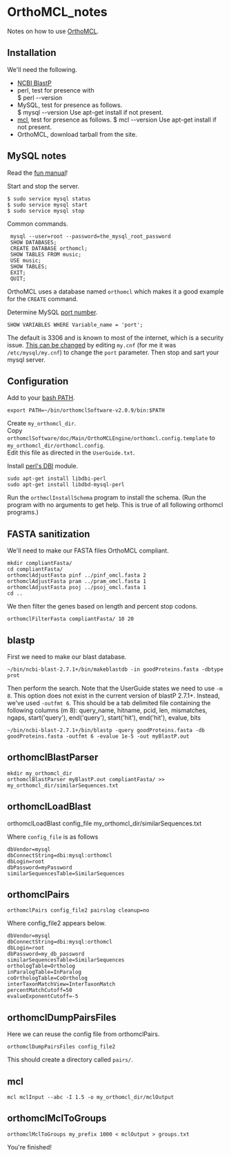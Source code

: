 # OrthoMCL_notes

Notes on how to use [OrthoMCL](http://orthomcl.org/orthomcl/).


## Installation

We'll need the following.

* [NCBI BlastP](https://blast.ncbi.nlm.nih.gov/Blast.cgi?CMD=Web&PAGE_TYPE=BlastDocs&DOC_TYPE=Download)
* perl, test for presence with    
    $ perl --version
* MySQL, test for presence as follows.    
    $ mysql --version
Use apt-get install if not present.    
* [mcl](https://www.micans.org/mcl/index.html), test for presence as follows.
    $ mcl --version
Use apt-get install if not present.
* OrthoMCL, download tarball from the site.


## MySQL notes

Read the [fun manual](https://dev.mysql.com/doc/refman/5.7/en/)!

Start and stop the server.

    $ sudo service mysql status
    $ sudo service mysql start
    $ sudo service mysql stop

Common commands.

     mysql --user=root --password=the_mysql_root_password
     SHOW DATABASES;
     CREATE DATABASE orthomcl;
     SHOW TABLES FROM music;
     USE music;
     SHOW TABLES;
     EXIT;
     QUIT;

OrthoMCL uses a database named `orthomcl` which makes it a good example for the `CREATE` command.

Determine MySQL [port number](https://stackoverflow.com/a/18353323).

    SHOW VARIABLES WHERE Variable_name = 'port';

The default is 3306 and is known to most of the internet, which is a security issue.
[This can be changed](https://www.quora.com/How-do-I-configure-MySQL-to-listen-on-a-port-other-than-port-3306) by editing `my.cnf` (for me it was `/etc/mysql/my.cnf`) to change the `port` parameter.
Then stop and sart your mysql server.

## Configuration

Add to your [bash PATH](https://unix.stackexchange.com/a/26059).

    export PATH=~/bin/orthomclSoftware-v2.0.9/bin:$PATH


Create `my_orthomcl_dir`.    
Copy `orthomclSoftware/doc/Main/OrthoMCLEngine/orthomcl.config.template` to `my_orthomcl_dir/orthomcl.config`.    
Edit this file as directed in the `UserGuide.txt`.    



Install [perl's DBI](https://superuser.com/a/68434) module.

    sudo apt-get install libdbi-perl
    sudo apt-get install libdbd-mysql-perl


Run the `orthmclInstallSchema` program to install the schema. (Run the program with no arguments to get help.  This is true of all following orthomcl programs.)


## FASTA sanitization

We'll need to make our FASTA files OrthoMCL compliant.

    mkdir compliantFasta/
    cd compliantFasta/
    orthomclAdjustFasta pinf ../pinf_omcl.fasta 2
    orthomclAdjustFasta pram ../pram_omcl.fasta 1
    orthomclAdjustFasta psoj ../psoj_omcl.fasta 1
    cd ..

We then filter the genes based on length and percent stop codons.

    orthomclFilterFasta compliantFasta/ 10 20
    
## blastp

First we need to make our blast database.

    ~/bin/ncbi-blast-2.7.1+/bin/makeblastdb -in goodProteins.fasta -dbtype prot

Then perform the search.
Note that the UserGuide states we need to use `-m 8`.
This option does not exist in the current version of blastP 2.7.1+.
Instead, we've used `-outfmt 6`.
This should be a tab delimited file containing the following columns (m 8):
  query_name, hitname, pcid, len, mismatches, ngaps, start('query'), 
  end('query'), start('hit'), end('hit'), evalue, bits

    ~/bin/ncbi-blast-2.7.1+/bin/blastp -query goodProteins.fasta -db goodProteins.fasta -outfmt 6 -evalue 1e-5 -out myBlastP.out

## orthomclBlastParser


    mkdir my_orthomcl_dir
    orthomclBlastParser myBlastP.out compliantFasta/ >> my_orthomcl_dir/similarSequences.txt


## orthomclLoadBlast


   orthomclLoadBlast config_file my_orthomcl_dir/similarSequences.txt


Where `config_file` is as follows 

```
dbVendor=mysql
dbConnectString=dbi:mysql:orthomcl
dbLogin=root
dbPassword=myPassword
similarSequencesTable=SimilarSequences

```

## orthomclPairs

    orthomclPairs config_file2 pairslog cleanup=no

Where config_file2 appears below.

```
dbVendor=mysql
dbConnectString=dbi:mysql:orthomcl
dbLogin=root
dbPassword=my_db_password
similarSequencesTable=SimilarSequences
orthologTable=Ortholog
inParalogTable=InParalog
coOrthologTable=CoOrtholog
interTaxonMatchView=InterTaxonMatch
percentMatchCutoff=50
evalueExponentCutoff=-5
```

## orthomclDumpPairsFiles

Here we can reuse the config file from orthomclPairs.

    orthomclDumpPairsFiles config_file2

This should create a directory called `pairs/`.


## mcl


    mcl mclInput --abc -I 1.5 -o my_orthomcl_dir/mclOutput

## orthomclMclToGroups


    orthomclMclToGroups my_prefix 1000 < mclOutput > groups.txt


You're finished!
